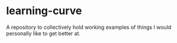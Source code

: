 # learning-curve
A repository to collectively hold working examples of things I would personally like to get better at.
